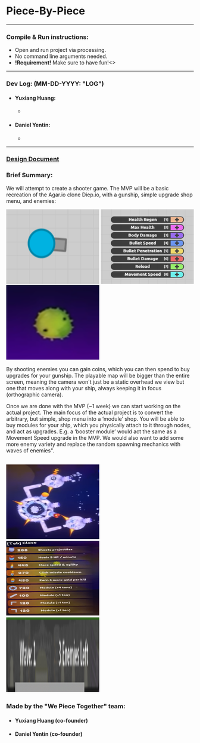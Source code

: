 # Piece-By-Piece
---
### Compile & Run instructions:
* Open and run project via processing.
* No command line arguments needed.
* **!Requirement!** Make sure to have fun!<>
---
### Dev Log: (MM-DD-YYYY: "LOG")
* #### Yuxiang Huang:
    *  
* #### Daniel Yentin:
    *  
---
### [Design Document](https://docs.google.com/document/d/1VgnokkQJ6dlN8ZGiPio2rf950HojZwHc50P1fpkQ91U/edit?usp=sharing)

### Brief Summary:
We will attempt to create a shooter game. The MVP will be a basic recreation of the Agar.io clone Diep.io, with a gunship, simple upgrade shop menu, and enemies:

<img src="./ref/GunShip1.png" width="250" height="200"> <img src="./ref/Shop1.png" width="250" height="200"> <img src="./ref/Enemy1.png" width="250" height="200">

By shooting enemies you can gain coins, which you can then spend to buy upgrades for your gunship. The playable map will be bigger than the entire screen, meaning the camera won't just be a static overhead we view but one that moves along with your ship, always keeping it in focus (orthographic camera).

Once we are done with the MVP (~1 week) we can start working on the actual project. The main focus of the actual project is to convert the arbitrary, but simple, shop menu into a ‘module’ shop. You will be able to buy modules for your ship, which you physically attach to it through nodes, and act as upgrades. E.g. a ‘booster module’ would act the same as a Movement Speed upgrade in the MVP. We would also want to add some more enemy variety and replace the random spawning mechanics with waves of enemies".

<img src="./ref/GunShip2.png" width="250" height="200"> <img src="./ref/Shop2.png" width="250" height="200"> <img src="./ref/WavesOfEnemy.png" width="250" height="200">
---
### Made by the "We Piece Together" team:
* #### Yuxiang Huang (co-founder)
* #### Daniel Yentin (co-founder)
